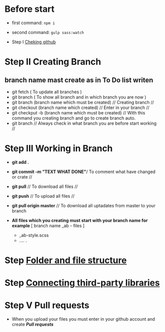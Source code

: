 # Before start

- first command: `npm i`
- second command: `gulp sass:watch`

- Step I [Cheking github](documentation/checking-github.md)

# Step II Creating Branch

## **branch name mast create as in To Do list writen**

- git fetch ( To update all branches )
- git branch ( To show all branch and in which branch you are now )
- git branch (branch name which must be created) // Creating branch //
- git checkout (branch name which created) // Enter in your branch //
- git checkput -b (branch name which must be created) // With this command you creating branch and go to create branch auto.
- git branch // Always check in what branch you are before start working //

# Step III Working in Branch

- **git add .**
- **git commit -m "TEXT WHAT DONE"**/ To comment what have changed or crate //
- **git pull** // To download all files //

- **git push** // To upload all files //
  

- **git pull origin master** // To download all uptadates from master to your branch

- **All files which you creating must start with your branch name for example** [ branch name _ab - files ]

  - _ab-style.scss
  - .... .

# Step [Folder and file structure](documentation/folder-file-structure.md)

# Step [Connecting third-party libraries](documentation/libraries.md)

# Step V Pull requests

- When you upload your files you must enter in your github account and create **_Pull requests_**

